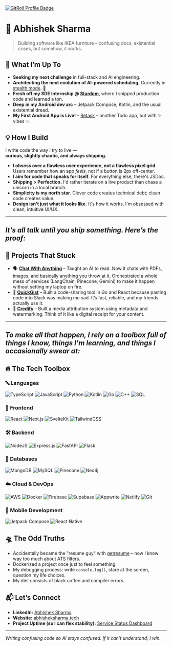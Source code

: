 <a href="https://gitroll.io/profile/uNcllNgZIyAOKrnUm43AumtTuJ6w1" target="_blank">
  <img src="https://gitroll.io/api/badges/profiles/v1/uNcllNgZIyAOKrnUm43AumtTuJ6w1?theme=tokyoNight" alt="GitRoll Profile Badge"/>
</a>

# 👾 Abhishek Sharma 
> Building software like IKEA furniture – confusing docs, existential crises, but somehow, it works.

## 🚀 What I’m Up To
- **Seeking my next challenge** in full-stack and AI engineering.
- **Architecting the next evolution of AI-powered scheduling.** Currently in [stealth mode](https://schedge.vercel.app/). 🤫
- **Fresh off my SDE Internship @ [Stardom](https://stardom.co.in)**, where I shipped production code and learned a ton.
- **Deep in my Android dev arc** – Jetpack Compose, Kotlin, and the usual existential dread.  
- **My First Android App is Live!** – [Retask](https://github.com/abhisheksharm-3/retask/releases/) – another Todo app, but with ✨ vibes ✨.  

## 💡 How I Build

I write code the way I try to live —  
**curious, slightly chaotic, and always shipping.**

- **I obsess over a flawless user experience, not a flawless pixel grid.** Users remember how an app *feels*, not if a button is 2px off-center.
- **I aim for code that speaks for itself.** For everything else, there's JSDoc.
- **Shipping > Perfection.** I'd rather iterate on a live product than chase a unicorn in a local branch.
- **Simplicity is my north star.** Clever code creates technical debt; clean code creates value.
- **Design isn't just what it looks like.** It's how it works. I'm obsessed with clean, intuitive UI/UX.  

---
*It's all talk until you ship something. Here’s the proof:*
---

## 🧩 Projects That Stuck
- 🗣️ **[Chat With Anything](https://chat-with-anything.vercel.app/)** – Taught an AI to read. Now it chats with PDFs, images, and basically anything you throw at it. Orchestrated a whole mess of services (LangChain, Pinecone, Gemini) to make it happen without setting my laptop on fire.
- 🔗 **[QuickGist](https://quickgist.vercel.app/)** – Built a code-sharing tool in Go and React because pasting code into Slack was making me sad. It’s fast, reliable, and my friends actually use it.
- 🔐 **[Credify](https://github.com/abhisheksharm-3/credify)** – Built a media attribution system using metadata and watermarking. Think of it like a digital receipt for your content.  

---
*To make all that happen, I rely on a toolbox full of things I know, things I'm learning, and things I occasionally swear at:*
---

## 🔥 The Tech Toolbox
### 🔤 Languages
![TypeScript](https://img.shields.io/badge/typescript-%23007ACC.svg?style=for-the-badge&logo=typescript&logoColor=white) ![JavaScript](https://img.shields.io/badge/javascript-%23323330.svg?style=for-the-badge&logo=javascript&logoColor=%23F7DF1E) ![Python](https://img.shields.io/badge/python-3670A0?style=for-the-badge&logo=python&logoColor=ffdd54) ![Kotlin](https://img.shields.io/badge/kotlin-%237F52FF.svg?style=for-the-badge&logo=kotlin&logoColor=white) ![Go](https://img.shields.io/badge/go-%2300ADD8.svg?style=for-the-badge&logo=go&logoColor=white) ![C++](https://img.shields.io/badge/c++-%2300599C.svg?style=for-the-badge&logo=c%2B%2B&logoColor=white) ![SQL](https://img.shields.io/badge/sql-%23000000.svg?style=for-the-badge&logo=sqlite&logoColor=white)

### 🎨 Frontend
![React](https://img.shields.io/badge/react-%2320232a.svg?style=for-the-badge&logo=react&logoColor=%2361DAFB) ![Next.js](https://img.shields.io/badge/Next-black?style=for-the-badge&logo=next.js&logoColor=white) ![SvelteKit](https://img.shields.io/badge/SvelteKit-FF3E00?style=for-the-badge&logo=svelte&logoColor=white) ![TailwindCSS](https://img.shields.io/badge/tailwindcss-%2338B2AC.svg?style=for-the-badge&logo=tailwind-css&logoColor=white)

### 🛠️ Backend
![NodeJS](https://img.shields.io/badge/node.js-6DA55F?style=for-the-badge&logo=node.js&logoColor=white) ![Express.js](https://img.shields.io/badge/express.js-%23404d59.svg?style=for-the-badge&logo=express&logoColor=%2361DAFB) ![FastAPI](https://img.shields.io/badge/FastAPI-005571?style=for-the-badge&logo=fastapi) ![Flask](https://img.shields.io/badge/flask-%23000.svg?style=for-the-badge&logo=flask&logoColor=white) 

### 💾 Databases
![MongoDB](https://img.shields.io/badge/MongoDB-%234ea94b.svg?style=for-the-badge&logo=mongodb&logoColor=white) ![MySQL](https://img.shields.io/badge/mysql-%2300f.svg?style=for-the-badge&logo=mysql&logoColor=white) ![Pinecone](https://img.shields.io/badge/Pinecone-3B82F6?style=for-the-badge&logo=pinecone&logoColor=white) ![Neo4j](https://img.shields.io/badge/Neo4j-%23008CC1.svg?style=for-the-badge&logo=neo4j&logoColor=white)

### ☁️ Cloud & DevOps
![AWS](https://img.shields.io/badge/AWS-232F3E?style=for-the-badge&logo=amazonwebservices&logoColor=white) ![Docker](https://img.shields.io/badge/docker-%230db7ed.svg?style=for-the-badge&logo=docker&logoColor=white) ![Firebase](https://img.shields.io/badge/firebase-%23039BE5.svg?style=for-the-badge&logo=firebase) ![Supabase](https://img.shields.io/badge/Supabase-3ECF8E?style=for-the-badge&logo=supabase&logoColor=white) ![Appwrite](https://img.shields.io/badge/appwrite-F02E65?style=for-the-badge&logo=appwrite&logoColor=white) ![Netlify](https://img.shields.io/badge/netlify-%23000000.svg?style=for-the-badge&logo=netlify&logoColor=white) ![Git](https://img.shields.io/badge/Git-%23F05032.svg?style=for-the-badge&logo=git&logoColor=white)

### 📱 Mobile Development
![Jetpack Compose](https://img.shields.io/badge/Jetpack%20Compose-4285F4.svg?style=for-the-badge&logo=jetpackcompose&logoColor=white)  ![React Native](https://img.shields.io/badge/react_native-%2320232a.svg?style=for-the-badge&logo=react&logoColor=%2361DAFB)

## 🛸 The Odd Truths
- Accidentally became the "resume guy" with [getresume](https://getresumes.vercel.app) – now I know way too much about ATS filters.  
- Dockerized a project once just to feel something.  
- My debugging process: write `console.log()`, stare at the screen, question my life choices.  
- My diet consists of black coffee and compiler errors.  

## 📬 Let’s Connect
- **LinkedIn:** [Abhishek Sharma](https://www.linkedin.com/in/abhisheksan/)  
- **Website:** [abhisheksharma.tech](https://abhisheksharma.tech/)  
- **Project Uptime (so I can flex stability):** [Service Status Dashboard](https://stats.uptimerobot.com/9h8cipdOTd)  

---

*Writing confusing code so AI stays confused. If it can’t understand, I win.*
